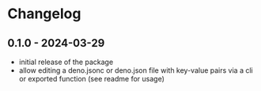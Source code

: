 # Changelog

## 0.1.0 - 2024-03-29

- initial release of the package
- allow editing a deno.jsonc or deno.json file with key-value pairs via a cli or exported function (see readme for usage)
